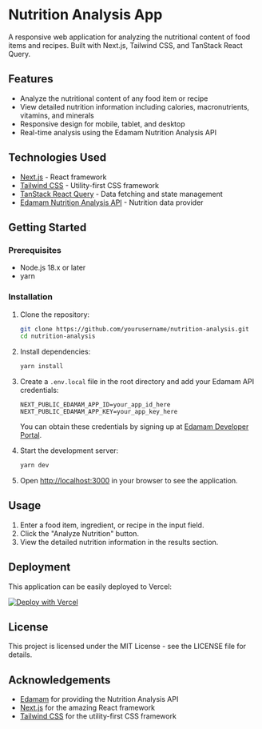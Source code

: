 # Nutrition Analysis App

A responsive web application for analyzing the nutritional content of food items and recipes. Built with Next.js, Tailwind CSS, and TanStack React Query.

## Features

- Analyze the nutritional content of any food item or recipe
- View detailed nutrition information including calories, macronutrients, vitamins, and minerals
- Responsive design for mobile, tablet, and desktop
- Real-time analysis using the Edamam Nutrition Analysis API

## Technologies Used

- [Next.js](https://nextjs.org/) - React framework
- [Tailwind CSS](https://tailwindcss.com/) - Utility-first CSS framework
- [TanStack React Query](https://tanstack.com/query/latest) - Data fetching and state management
- [Edamam Nutrition Analysis API](https://developer.edamam.com/edamam-docs-nutrition-api) - Nutrition data provider

## Getting Started

### Prerequisites

- Node.js 18.x or later
- yarn

### Installation

1. Clone the repository:
   ```bash
   git clone https://github.com/yourusername/nutrition-analysis.git
   cd nutrition-analysis
   ```

2. Install dependencies:
   ```bash
   yarn install
   ```

3. Create a `.env.local` file in the root directory and add your Edamam API credentials:
   ```
   NEXT_PUBLIC_EDAMAM_APP_ID=your_app_id_here
   NEXT_PUBLIC_EDAMAM_APP_KEY=your_app_key_here
   ```
   
   You can obtain these credentials by signing up at [Edamam Developer Portal](https://developer.edamam.com/).

4. Start the development server:
   ```bash
   yarn dev
   ```

5. Open [http://localhost:3000](http://localhost:3000) in your browser to see the application.

## Usage

1. Enter a food item, ingredient, or recipe in the input field.
2. Click the "Analyze Nutrition" button.
3. View the detailed nutrition information in the results section.

## Deployment

This application can be easily deployed to Vercel:

[![Deploy with Vercel](https://vercel.com/button)](https://vercel.com/new/clone?repository-url=https%3A%2F%2Fgithub.com%2Fyourusername%2Fnutrition-analysis)

## License

This project is licensed under the MIT License - see the LICENSE file for details.

## Acknowledgements

- [Edamam](https://www.edamam.com/) for providing the Nutrition Analysis API
- [Next.js](https://nextjs.org/) for the amazing React framework
- [Tailwind CSS](https://tailwindcss.com/) for the utility-first CSS framework

